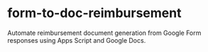 # form-to-doc-reimbursement
Automate reimbursement document generation from Google Form responses using Apps Script and Google Docs.
